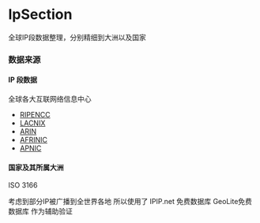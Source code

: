 # IpSection
全球IP段数据整理，分别精细到大洲以及国家

### 数据来源 
#### IP 段数据
全球各大互联网络信息中心

* [RIPENCC](ftp://ftp.apnic.net/pub/stats/ripe-ncc/delegated-ripencc-extended-latest) 
* [LACNIX](ftp://ftp.apnic.net/pub/stats/lacnic/delegated-lacnic-extended-latest) 
* [ARIN](ftp://ftp.apnic.net/pub/stats/arin/delegated-arin-extended-latest) 
* [AFRINIC](ftp://ftp.apnic.net/pub/stats/afrinic/delegated-afrinic-extended-latest) 
* [APNIC](ftp://ftp.apnic.net/pub/stats/apnic/delegated-apnic-extended-latest) 

#### 国家及其所属大洲
ISO 3166

考虑到部分IP被广播到全世界各地 所以使用了 IPIP.net 免费数据库 GeoLite免费数据库 作为辅助验证
